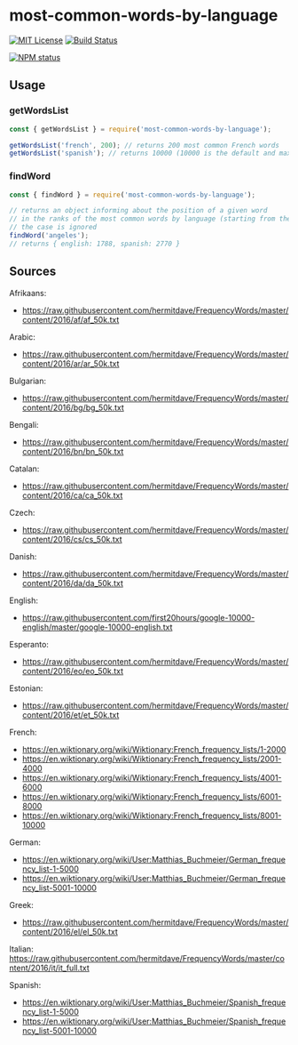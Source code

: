 # most-common-words-by-language

[![MIT License](https://img.shields.io/badge/license-mit-green.svg?style=flat-square)](https://opensource.org/licenses/MIT)
[![Build Status](https://travis-ci.org/oprogramador/most-common-words-by-language.svg?branch=master)](https://travis-ci.org/oprogramador/most-common-words-by-language
)

[![NPM status](https://nodei.co/npm/most-common-words-by-language.png?downloads=true&stars=true)](https://npmjs.org/package/most-common-words-by-language
)


## Usage

### getWordsList
```js
const { getWordsList } = require('most-common-words-by-language');

getWordsList('french', 200); // returns 200 most common French words
getWordsList('spanish'); // returns 10000 (10000 is the default and max value) most common Spanish words
```

### findWord
```js
const { findWord } = require('most-common-words-by-language');

// returns an object informing about the position of a given word
// in the ranks of the most common words by language (starting from the 1 index)
// the case is ignored
findWord('angeles');
// returns { english: 1788, spanish: 2770 }
```

## Sources
Afrikaans:
- https://raw.githubusercontent.com/hermitdave/FrequencyWords/master/content/2016/af/af_50k.txt

Arabic:
- https://raw.githubusercontent.com/hermitdave/FrequencyWords/master/content/2016/ar/ar_50k.txt

Bulgarian:
- https://raw.githubusercontent.com/hermitdave/FrequencyWords/master/content/2016/bg/bg_50k.txt

Bengali:
- https://raw.githubusercontent.com/hermitdave/FrequencyWords/master/content/2016/bn/bn_50k.txt

Catalan:
- https://raw.githubusercontent.com/hermitdave/FrequencyWords/master/content/2016/ca/ca_50k.txt

Czech:
- https://raw.githubusercontent.com/hermitdave/FrequencyWords/master/content/2016/cs/cs_50k.txt

Danish:
- https://raw.githubusercontent.com/hermitdave/FrequencyWords/master/content/2016/da/da_50k.txt

English:
- https://raw.githubusercontent.com/first20hours/google-10000-english/master/google-10000-english.txt

Esperanto:
- https://raw.githubusercontent.com/hermitdave/FrequencyWords/master/content/2016/eo/eo_50k.txt

Estonian:
- https://raw.githubusercontent.com/hermitdave/FrequencyWords/master/content/2016/et/et_50k.txt

French:
- https://en.wiktionary.org/wiki/Wiktionary:French_frequency_lists/1-2000
- https://en.wiktionary.org/wiki/Wiktionary:French_frequency_lists/2001-4000
- https://en.wiktionary.org/wiki/Wiktionary:French_frequency_lists/4001-6000
- https://en.wiktionary.org/wiki/Wiktionary:French_frequency_lists/6001-8000
- https://en.wiktionary.org/wiki/Wiktionary:French_frequency_lists/8001-10000

German:
- https://en.wiktionary.org/wiki/User:Matthias_Buchmeier/German_frequency_list-1-5000
- https://en.wiktionary.org/wiki/User:Matthias_Buchmeier/German_frequency_list-5001-10000

Greek:
- https://raw.githubusercontent.com/hermitdave/FrequencyWords/master/content/2016/el/el_50k.txt

Italian:
https://raw.githubusercontent.com/hermitdave/FrequencyWords/master/content/2016/it/it_full.txt

Spanish:
- https://en.wiktionary.org/wiki/User:Matthias_Buchmeier/Spanish_frequency_list-1-5000
- https://en.wiktionary.org/wiki/User:Matthias_Buchmeier/Spanish_frequency_list-5001-10000
